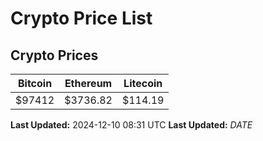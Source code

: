 # Crypto Price List

## Crypto Prices
| Bitcoin | Ethereum | Litecoin |
| ------- | -------- | -------- |
| $97412 | $3736.82 | $114.19 |
**Last Updated:** 2024-12-10 08:31 UTC
**Last Updated:** $DATE$
